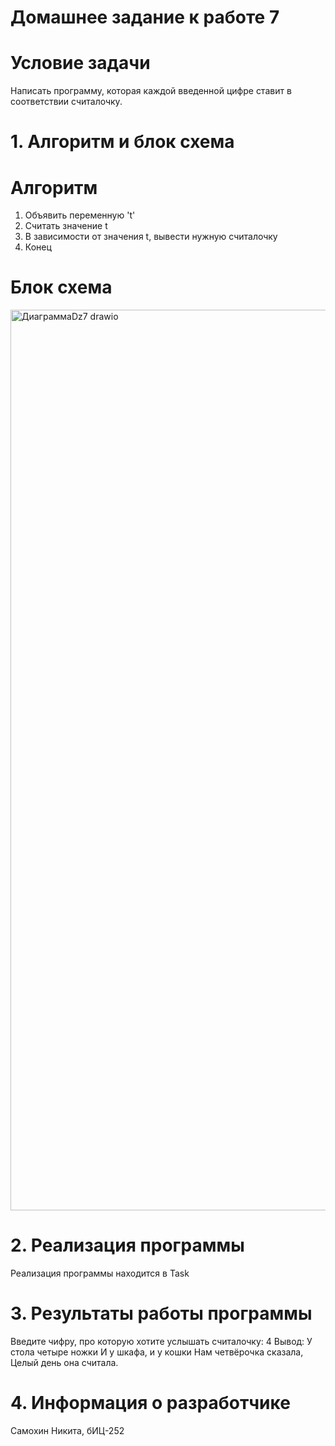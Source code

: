 # Домашнее задание к работе 7
# Условие задачи 
Написать программу, которая каждой введенной цифре ставит в соответствии считалочку.
# 1. Алгоритм и блок схема 
# Алгоритм
1. Объявить переменную 't'
2. Считать значение t
3. В зависимости от значения t, вывести нужную считалочку
4. Конец
# Блок схема
<img width="598" height="1441" alt="ДиаграммаDz7 drawio" src="https://github.com/user-attachments/assets/a88323cc-9f6e-42e8-994b-39421a878292" />

# 2. Реализация программы 
Реализация программы находится в Task
# 3. Результаты работы программы 
Введите чифру, про которую хотите услышать считалочку: 4
Вывод:
У стола четыре ножки
И у шкафа, и у кошки
Нам четвёрочка сказала,
Целый день она считала.
# 4. Информация о разработчике 
Самохин Никита, бИЦ-252
